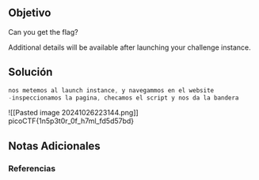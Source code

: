 ## Objetivo 
Can you get the flag?

Additional details will be available after launching your challenge instance.

## Solución  

```java 
nos metemos al launch instance, y navegammos en el website
-inspeccionamos la pagina, checamos el script y nos da la bandera 

```
![[Pasted image 20241026223144.png]]
picoCTF{1n5p3t0r_0f_h7ml_fd5d57bd}
## Notas Adicionales 

### Referencias
